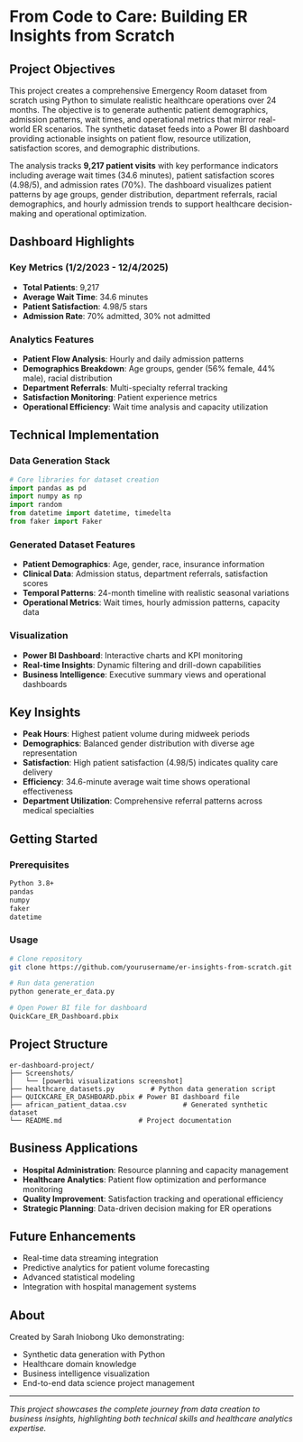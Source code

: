 # From Code to Care: Building ER Insights from Scratch

## Project Objectives

This project creates a comprehensive Emergency Room dataset from scratch using Python to simulate realistic healthcare operations over 24 months. The objective is to generate authentic patient demographics, admission patterns, wait times, and operational metrics that mirror real-world ER scenarios. The synthetic dataset feeds into a Power BI dashboard providing actionable insights on patient flow, resource utilization, satisfaction scores, and demographic distributions.

The analysis tracks **9,217 patient visits** with key performance indicators including average wait times (34.6 minutes), patient satisfaction scores (4.98/5), and admission rates (70%). The dashboard visualizes patient patterns by age groups, gender distribution, department referrals, racial demographics, and hourly admission trends to support healthcare decision-making and operational optimization.

##  Dashboard Highlights

### Key Metrics (1/2/2023 - 12/4/2025)
- **Total Patients**: 9,217
- **Average Wait Time**: 34.6 minutes
- **Patient Satisfaction**: 4.98/5 stars
- **Admission Rate**: 70% admitted, 30% not admitted

### Analytics Features
- **Patient Flow Analysis**: Hourly and daily admission patterns
- **Demographics Breakdown**: Age groups, gender (56% female, 44% male), racial distribution
- **Department Referrals**: Multi-specialty referral tracking
- **Satisfaction Monitoring**: Patient experience metrics
- **Operational Efficiency**: Wait time analysis and capacity utilization

##  Technical Implementation

### Data Generation Stack
```python
# Core libraries for dataset creation
import pandas as pd
import numpy as np
import random
from datetime import datetime, timedelta
from faker import Faker
```

### Generated Dataset Features
- **Patient Demographics**: Age, gender, race, insurance information
- **Clinical Data**: Admission status, department referrals, satisfaction scores
- **Temporal Patterns**: 24-month timeline with realistic seasonal variations
- **Operational Metrics**: Wait times, hourly admission patterns, capacity data

### Visualization
- **Power BI Dashboard**: Interactive charts and KPI monitoring
- **Real-time Insights**: Dynamic filtering and drill-down capabilities
- **Business Intelligence**: Executive summary views and operational dashboards

## Key Insights

- **Peak Hours**: Highest patient volume during midweek periods
- **Demographics**: Balanced gender distribution with diverse age representation
- **Satisfaction**: High patient satisfaction (4.98/5) indicates quality care delivery
- **Efficiency**: 34.6-minute average wait time shows operational effectiveness
- **Department Utilization**: Comprehensive referral patterns across medical specialties

## Getting Started

### Prerequisites
```bash
Python 3.8+
pandas
numpy
faker
datetime
```

### Usage
```bash
# Clone repository
git clone https://github.com/yourusername/er-insights-from-scratch.git

# Run data generation
python generate_er_data.py

# Open Power BI file for dashboard
QuickCare_ER_Dashboard.pbix
```

## Project Structure

```
er-dashboard-project/
├── Screenshots/
│   └── [powerbi visualizations screenshot]
├── healthcare_datasets.py         # Python data generation script
├── QUICKCARE_ER_DASHBOARD.pbix # Power BI dashboard file
├── african_patient_dataa.csv              # Generated synthetic dataset
└── README.md                   # Project documentation
```

## Business Applications

- **Hospital Administration**: Resource planning and capacity management
- **Healthcare Analytics**: Patient flow optimization and performance monitoring
- **Quality Improvement**: Satisfaction tracking and operational efficiency
- **Strategic Planning**: Data-driven decision making for ER operations

## Future Enhancements

- Real-time data streaming integration
- Predictive analytics for patient volume forecasting
- Advanced statistical modeling
- Integration with hospital management systems

## About

Created by Sarah Iniobong Uko demonstrating:
- Synthetic data generation with Python
- Healthcare domain knowledge
- Business intelligence visualization
- End-to-end data science project management

---

*This project showcases the complete journey from data creation to business insights, highlighting both technical skills and healthcare analytics expertise.*
